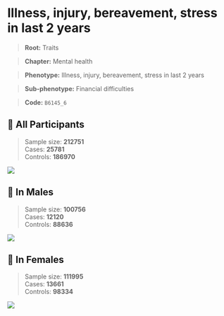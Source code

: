 # Illness, injury, bereavement, stress in last 2 years
> **Root:** Traits  

> **Chapter:** Mental health  

> **Phenotype:** Illness, injury, bereavement, stress in last 2 years  

> **Sub-phenotype:** Financial difficulties  

> **Code:** `B6145_6`

## 🧪 All Participants  
> Sample size: **212751**  
> Cases: **25781**  
> Controls: **186970**
<img src="/Traits/Figures/ALL/B6145_6.png"/>
<CsvTable src="/public/Traits/Data/ALL/LG_B6145_6.csv" label="🔍 View full results" />

## 👨 In Males  
> Sample size: **100756**  
> Cases: **12120**  
> Controls: **88636**
<img src="/Traits/Figures/Male/B6145_6.png"/>
<CsvTable src="/public/Traits/Data/Male/LG_B6145_6.csv" label="🔍 View full results" />

## 👩 In Females  
> Sample size: **111995**  
> Cases: **13661**  
> Controls: **98334**
<img src="/Traits/Figures/Female/B6145_6.png"/>
<CsvTable src="/public/Traits/Data/Female/LG_B6145_6.csv" label="🔍 View full results" />
